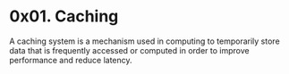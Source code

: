 # 0x01. Caching

A caching system is a mechanism used in computing to temporarily store data that is frequently accessed or computed in order to improve performance and reduce latency.
